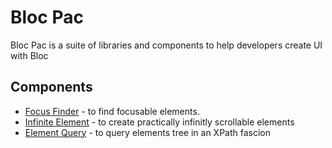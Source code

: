 # Bloc Pac
Bloc Pac is a suite of libraries and components to help developers create UI with Bloc

## Components
- [Focus Finder](Focus-Finder.md) - to find focusable elements.
- [Infinite Element](Infinite.md) - to create practically infinitly scrollable elements
- [Element Query](Element-Query.md) - to query elements tree in an XPath fascion 